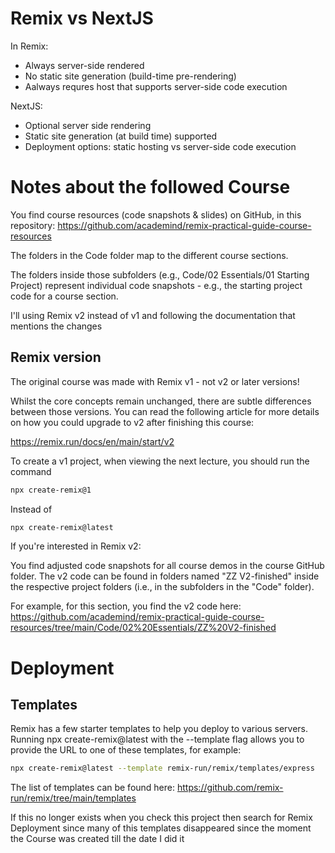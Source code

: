 # Remix vs NextJS

In Remix:

- Always server-side rendered
- No static site generation (build-time pre-rendering)
- Aalways requres host that supports server-side code execution

NextJS:

- Optional server side rendering
- Static site generation (at build time) supported
- Deployment options: static hosting vs server-side code execution

# Notes about the followed Course

You find course resources (code snapshots & slides) on GitHub, in this repository: https://github.com/academind/remix-practical-guide-course-resources

The folders in the Code folder map to the different course sections.

The folders inside those subfolders (e.g., Code/02 Essentials/01 Starting Project) represent individual code snapshots - e.g., the starting project code for a course section.

I'll using Remix v2 instead of v1 and following the documentation that mentions the changes

## Remix version

The original course was made with Remix v1 - not v2 or later versions!

Whilst the core concepts remain unchanged, there are subtle differences between those versions. You can read the following article for more details on how you could upgrade to v2 after finishing this course:

https://remix.run/docs/en/main/start/v2

To create a v1 project, when viewing the next lecture, you should run the command

```sh
npx create-remix@1
```

Instead of

```sh
npx create-remix@latest
```

If you're interested in Remix v2:

You find adjusted code snapshots for all course demos in the course GitHub folder. The v2 code can be found in folders named "ZZ V2-finished" inside the respective project folders (i.e., in the subfolders in the "Code" folder).

For example, for this section, you find the v2 code here: https://github.com/academind/remix-practical-guide-course-resources/tree/main/Code/02%20Essentials/ZZ%20V2-finished

# Deployment

## Templates

Remix has a few starter templates to help you deploy to various servers. Running npx create-remix@latest with the --template flag allows you to provide the URL to one of these templates, for example:

```sh
npx create-remix@latest --template remix-run/remix/templates/express
```

The list of templates can be found here: https://github.com/remix-run/remix/tree/main/templates

If this no longer exists when you check this project then search for Remix Deployment since many of this templates disappeared since the moment the Course was created till the date I did it
